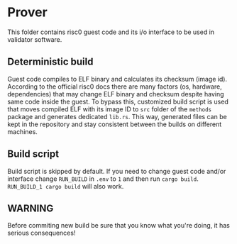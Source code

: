 # Prover
This folder contains risc0 guest code and its i/o interface to be used in validator software.

## Deterministic build
Guest code compiles to ELF binary and calculates its checksum (image id). According to the official risc0 docs there are many factors (os, hardware, dependencies) that may change ELF binary and checksum despite having same code inside the guest. To bypass this, customized build script is used that moves compiled ELF with its image ID to `src` folder of the `methods` package and generates dedicated `lib.rs`. This way, generated files can be kept in the repository and stay consistent between the builds on different machines.

## Build script
Build script is skipped by default. If you need to change guest code and/or interface change `RUN_BUILD` in `.env` to `1` and then run `cargo build`.
`RUN_BUILD_1 cargo build` will also work.

## WARNING
Before commiting new build be sure that you know what you're doing, it has serious consequences!
